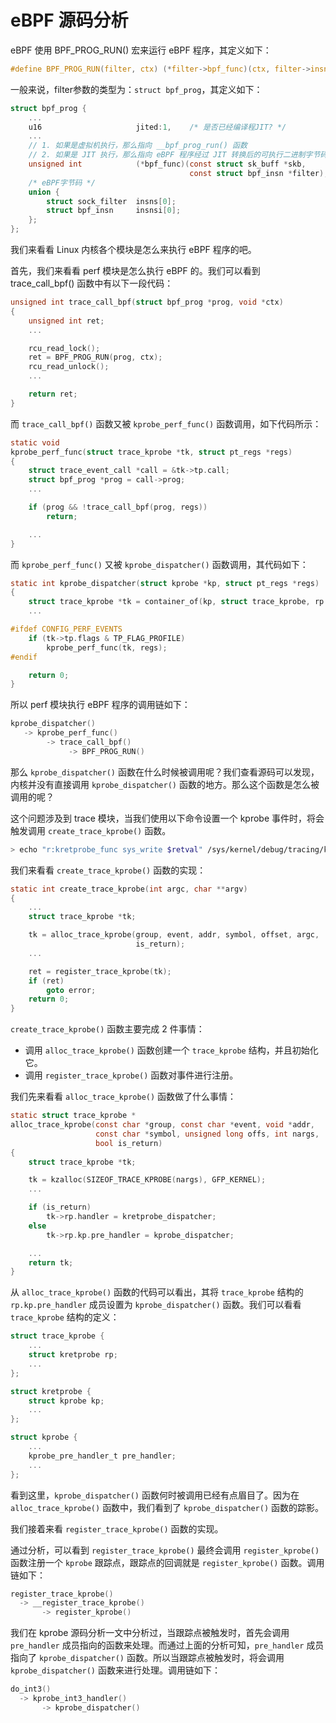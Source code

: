 # eBPF 源码分析

eBPF 使用 BPF_PROG_RUN() 宏来运行 eBPF 程序，其定义如下：

```c
#define BPF_PROG_RUN(filter, ctx) (*filter->bpf_func)(ctx, filter->insnsi)
```

一般来说，filter参数的类型为：`struct bpf_prog`，其定义如下：

```c
struct bpf_prog {
    ...
    u16                     jited:1,    /* 是否已经编译程JIT? */
    ...
    // 1. 如果是虚拟机执行，那么指向 __bpf_prog_run() 函数
    // 2. 如果是 JIT 执行，那么指向 eBPF 程序经过 JIT 转换后的可执行二进制字节码
    unsigned int            (*bpf_func)(const struct sk_buff *skb,
                                        const struct bpf_insn *filter);
    /* eBPF字节码 */
    union {
        struct sock_filter  insns[0];
        struct bpf_insn     insnsi[0];
    };
};
```

我们来看看 Linux 内核各个模块是怎么来执行 eBPF 程序的吧。

首先，我们来看看 perf 模块是怎么执行 eBPF 的。我们可以看到 trace_call_bpf() 函数中有以下一段代码：

```c
unsigned int trace_call_bpf(struct bpf_prog *prog, void *ctx)
{
    unsigned int ret;
    ...

    rcu_read_lock();
    ret = BPF_PROG_RUN(prog, ctx);
    rcu_read_unlock();
    ...

    return ret;
}
```

而 `trace_call_bpf()` 函数又被 `kprobe_perf_func()` 函数调用，如下代码所示：

```c
static void
kprobe_perf_func(struct trace_kprobe *tk, struct pt_regs *regs)
{
    struct trace_event_call *call = &tk->tp.call;
    struct bpf_prog *prog = call->prog;
    ...

    if (prog && !trace_call_bpf(prog, regs))
        return;

    ...
}
```

而 `kprobe_perf_func()` 又被 `kprobe_dispatcher()` 函数调用，其代码如下：

```c
static int kprobe_dispatcher(struct kprobe *kp, struct pt_regs *regs)
{
    struct trace_kprobe *tk = container_of(kp, struct trace_kprobe, rp.kp);
    ...

#ifdef CONFIG_PERF_EVENTS
    if (tk->tp.flags & TP_FLAG_PROFILE)
        kprobe_perf_func(tk, regs);
#endif

    return 0;
}
```

所以 perf 模块执行 eBPF 程序的调用链如下：

```c
kprobe_dispatcher()
   -> kprobe_perf_func()
        -> trace_call_bpf()
             -> BPF_PROG_RUN()
```

那么 `kprobe_dispatcher()` 函数在什么时候被调用呢？我们查看源码可以发现，内核并没有直接调用 `kprobe_dispatcher()` 函数的地方。那么这个函数是怎么被调用的呢？

这个问题涉及到 trace 模块，当我们使用以下命令设置一个 kprobe 事件时，将会触发调用 `create_trace_kprobe()` 函数。

```bash
> echo "r:kretprobe_func sys_write $retval" /sys/kernel/debug/tracing/kprobe_events
```

我们来看看 `create_trace_kprobe()` 函数的实现：

```c
static int create_trace_kprobe(int argc, char **argv)
{
    ...
    struct trace_kprobe *tk;

    tk = alloc_trace_kprobe(group, event, addr, symbol, offset, argc,
                            is_return);
    ...

    ret = register_trace_kprobe(tk);
    if (ret)
        goto error;
    return 0;
}
```

`create_trace_kprobe()` 函数主要完成 2 件事情：

* 调用 `alloc_trace_kprobe()` 函数创建一个 `trace_kprobe` 结构，并且初始化它。
* 调用 `register_trace_kprobe()` 函数对事件进行注册。

我们先来看看 `alloc_trace_kprobe()` 函数做了什么事情：

```c
static struct trace_kprobe *
alloc_trace_kprobe(const char *group, const char *event, void *addr,
                   const char *symbol, unsigned long offs, int nargs,
                   bool is_return)
{
    struct trace_kprobe *tk;

    tk = kzalloc(SIZEOF_TRACE_KPROBE(nargs), GFP_KERNEL);
    ...

    if (is_return)
        tk->rp.handler = kretprobe_dispatcher;
    else
        tk->rp.kp.pre_handler = kprobe_dispatcher;

    ...
    return tk;
}
```

从 `alloc_trace_kprobe()` 函数的代码可以看出，其将 `trace_kprobe` 结构的 `rp.kp.pre_handler` 成员设置为 `kprobe_dispatcher()` 函数。我们可以看看 `trace_kprobe` 结构的定义：

```c
struct trace_kprobe {
    ...
    struct kretprobe rp;
    ...
};

struct kretprobe {
    struct kprobe kp;
    ...
};

struct kprobe {
    ...
    kprobe_pre_handler_t pre_handler;
    ...
};
```

看到这里，`kprobe_dispatcher()` 函数何时被调用已经有点眉目了。因为在 `alloc_trace_kprobe()` 函数中，我们看到了 `kprobe_dispatcher()` 函数的踪影。

我们接着来看 `register_trace_kprobe()` 函数的实现。

通过分析，可以看到 `register_trace_kprobe()` 最终会调用 `register_kprobe()` 函数注册一个 `kprobe` 跟踪点，跟踪点的回调就是 `register_kprobe()` 函数。调用链如下：

```c
register_trace_kprobe()
  -> __register_trace_kprobe()
       -> register_kprobe()
```

我们在 kprobe 源码分析一文中分析过，当跟踪点被触发时，首先会调用 `pre_handler` 成员指向的函数来处理。而通过上面的分析可知，`pre_handler` 成员指向了 `kprobe_dispatcher()` 函数。所以当跟踪点被触发时，将会调用 `kprobe_dispatcher()` 函数来进行处理。调用链如下：

```c
do_int3()
  -> kprobe_int3_handler()
       -> kprobe_dispatcher()
```




